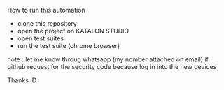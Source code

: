How to run this automation
- clone this repository
- open the project on KATALON STUDIO
- open test suites
- run the test suite (chrome browser)

note : let me know throug whatsapp (my nomber attached on email) if github request for the security code because log in into the new devices

Thanks :D
